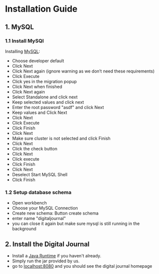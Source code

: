 # Installation Guide

## 1. MySQL

### 1.1 Install MySQl

Installing [MySQL](https://dev.mysql.com/downloads/installer/):
-	Choose developer default
-	Click Next
-	Click Next again (ignore warning as we don’t need these requirements)
-	Click Execute
-	Click yes in the migration popup
-	Click Next when finished
-	Click Next again
-	Select Standalone and click next
-	Keep selected values and click next
-	Enter the root password "asdf" and click Next
-	Keep values and Click Next
-	Click Next
-	Click Execute
-	Click Finish
-	Click Next
-	Make sure cluster is not selected and click Finish
-	Click Next
-	Click the check button
-	Click Next
-	Click execute
-	Click Finish
-	Click Next
-	Deselect Start MySQL Shell
-	Click Finish

### 1.2 Setup database schema

-   Open workbench
-   Choose your MySQL Connection
-   Create new schema: Button create schema 
-   enter name "digitaljournal"
- you can close it again but make sure mysql is still running in the background 



## 2. Install the Digital Journal

-   Install a [Java Runtime](https://www.java.com/de/) if you haven't already.
-   Simply run the jar provided by us.
-   go to [localhost:8080](http://localhost:8080/) and you should see the digital journal homepage

